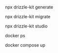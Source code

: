 npx drizzle-kit generate

npx drizzle-kit migrate

npx drizzle-kit studio

docker ps

docker compose up
